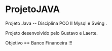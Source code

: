 # ProjetoJAVA
Projeto Java -- Disciplina POO II  Mysql e Swing .

Projeto desenvolvido pelo Gustavo e Laerte. 
 
 Objetivo == Banco Financeira !!!
 
